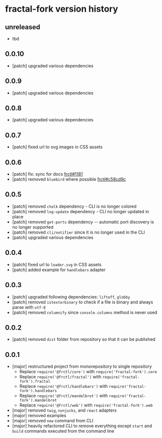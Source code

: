 fractal-fork version history
============================

unreleased
----------

* tbd


0.0.10
------

* [patch] upgraded various dependencies


0.0.9
-----

* [patch] upgraded various dependencies


0.0.8
-----

* [patch] upgraded various dependencies


0.0.7
-----

* [patch] fixed url to svg images in CSS assets


0.0.6
-----

* [patch] fix: sync for docs [frctl#1181](https://github.com/frctl/fractal/pull/1181)
* [patch] removed `bluebird` where possible [frctl#c58cd9c](https://github.com/frctl/fractal/pull/1206/commits/c58cd9ce63d662d14fc10bd347f5343096efc89c)


0.0.5
-----

* [patch] removed `chalk` dependency - CLI is no longer colored
* [patch] removed `log-update` dependency - CLI no longer updated in place
* [patch] removed `get-ports` dependency -- automatic port discovery is no longer supported
* [patch] removed `cli/notifier` since it is no longer used in the CLI
* [patch] upgraded various dependencies


0.0.4
-----

* [patch] fixed url to `loader.svg` in CSS assets
* [patch] added example for `handlebars` adapter


0.0.3
-----

* [patch] upgraded following dependencies: `liftoff`, `globby`
* [patch] removed `istextorbinary` to check if a file is binary and always parse with `utf-8`
* [patch] removed `columnify` since `console.columns` method is never used


0.0.2
-----

* [patch] removed `dist` folder from repository so that it can be published


0.0.1
-----

* [major] restructured project from monorepository to single repository
  * Replace `require('@frctl/core')` with `require('fractal-fork').core`
  * Replace `require('@frctl/fractal')` with `require('fractal-fork').fractal`
  * Replace `require('@frctl/handlebars')` with `require('fractal-fork').handlebars`
  * Replace `require('@frctl/mandelbrot')` with `require('fractal-fork').mandelbrot`
  * Replace `require('@frctl/web')` with `require('fractal-fork').web`
* [major] removed `twig`, `nunjucks`, and `react` adapters
* [major] removed examples
* [major] removed `new` command from CLI
* [major] heavily refactored CLI to remove everything except `start` and `build` commands executed from the command line
